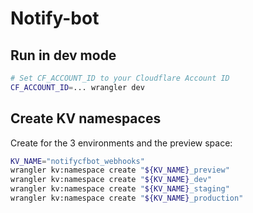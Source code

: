 # Notify-bot

## Run in dev mode

```sh
# Set CF_ACCOUNT_ID to your Cloudflare Account ID
CF_ACCOUNT_ID=... wrangler dev
```

## Create KV namespaces

Create for the 3 environments and the preview space:

```sh
KV_NAME="notifycfbot_webhooks"
wrangler kv:namespace create "${KV_NAME}_preview"
wrangler kv:namespace create "${KV_NAME}_dev"
wrangler kv:namespace create "${KV_NAME}_staging"
wrangler kv:namespace create "${KV_NAME}_production"
```

